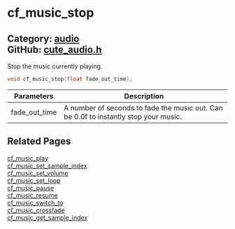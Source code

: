 [](../header.md ':include')

# cf_music_stop

Category: [audio](https://github.com/RandyGaul/cute_framework/blob/master/docs/api_reference?id=audio)  
GitHub: [cute_audio.h](https://github.com/RandyGaul/cute_framework/blob/master/include/cute_audio.h)  
---

Stop the music currently playing.

```cpp
void cf_music_stop(float fade_out_time);
```

Parameters | Description
--- | ---
fade_out_time | A number of seconds to fade the music out. Can be 0.0f to instantly stop your music.

## Related Pages

[cf_music_play](https://github.com/RandyGaul/cute_framework/blob/master/docs/audio/cf_music_play.md)  
[cf_music_set_sample_index](https://github.com/RandyGaul/cute_framework/blob/master/docs/audio/cf_music_set_sample_index.md)  
[cf_music_set_volume](https://github.com/RandyGaul/cute_framework/blob/master/docs/audio/cf_music_set_volume.md)  
[cf_music_set_loop](https://github.com/RandyGaul/cute_framework/blob/master/docs/audio/cf_music_set_loop.md)  
[cf_music_pause](https://github.com/RandyGaul/cute_framework/blob/master/docs/audio/cf_music_pause.md)  
[cf_music_resume](https://github.com/RandyGaul/cute_framework/blob/master/docs/audio/cf_music_resume.md)  
[cf_music_switch_to](https://github.com/RandyGaul/cute_framework/blob/master/docs/audio/cf_music_switch_to.md)  
[cf_music_crossfade](https://github.com/RandyGaul/cute_framework/blob/master/docs/audio/cf_music_crossfade.md)  
[cf_music_get_sample_index](https://github.com/RandyGaul/cute_framework/blob/master/docs/audio/cf_music_get_sample_index.md)  
